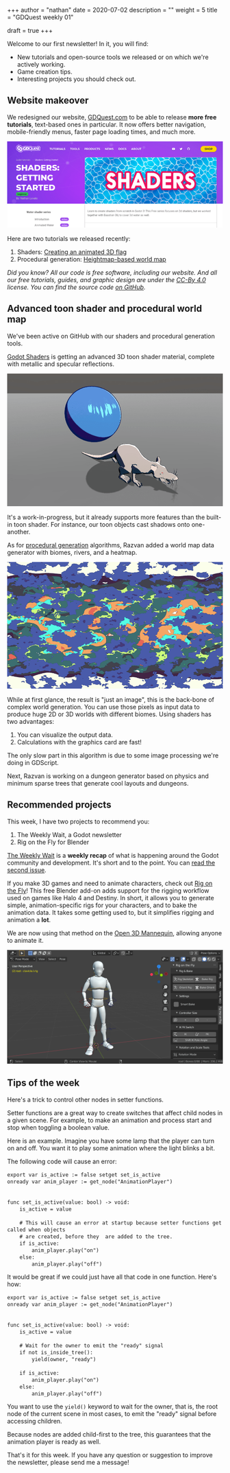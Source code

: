 +++
author = "nathan"
date = 2020-07-02
description = ""
weight = 5
title = "GDQuest weekly 01"

draft = true
+++

Welcome to our first newsletter! In it, you will find:

- New tutorials and open-source tools we released or on which we're actively working.
- Game creation tips.
- Interesting projects you should check out.

## Website makeover

We redesigned our website, [GDQuest.com](https://www.gdquest.com/) to be able to release **more free tutorials**, text-based ones in particular. It now offers better navigation, mobile-friendly menus, faster page loading times, and much more.

![Screenshot of the shader tutorial page](website-new-look.png)

Here are two tutorials we released recently:

1. Shaders: [Creating an animated 3D flag](https://www.gdquest.com/tutorial/godot/shaders/flag-shader-3d/)
2. Procedural generation: [Heightmap-based world map](https://www.gdquest.com/tutorial/godot/pcg/world-map/)

_Did you know? All our code is free software, including our website. And all our free tutorials, guides, and graphic design are under the [CC-By 4.0](https://creativecommons.org/licenses/by/4.0/) license. You can find the source code [on GitHub](https://github.com/GDQuest/website/)._

## Advanced toon shader and procedural world map

We've been active on GitHub with our shaders and procedural generation tools.

[Godot Shaders](https://github.com/GDQuest/godot-shaders) is getting an advanced 3D toon shader material, complete with metallic and specular reflections.

![Advanced toon shader screenshot](advanced-toon-shader.png)

It's a work-in-progress, but it already supports more features than the built-in toon shader. For instance, our toon objects cast shadows onto one-another.

As for [procedural generation](https://github.com/GDQuest/godot-procedural-generation) algorithms, Razvan added a world map data generator with biomes, rivers, and a heatmap.

![Procedural world map screenshot](world-map-generator.png)

While at first glance, the result is "just an image", this is the back-bone of complex world generation. You can use those pixels as input data to produce huge 2D or 3D worlds with different biomes. Using shaders has two advantages:

1. You can visualize the output data.
2. Calculations with the graphics card are fast!

The only slow part in this algorithm is due to some image processing we're doing in GDScript.

Next, Razvan is working on a dungeon generator based on physics and minimum sparse trees that generate cool layouts and dungeons.

## Recommended projects

This week, I have two projects to recommend you: 

1. The Weekly Wait, a Godot newsletter
2. Rig on the Fly for Blender

[The Weekly Wait](https://weeklywait.substack.com/) is a **weekly recap** of what is happening around the Godot community and development. It's short and to the point. You can [read the second issue](https://weeklywait.substack.com/p/the-weekly-wait-2).

If you make 3D games and need to animate characters, check out [Rig on the Fly](https://gitlab.com/dypsloom/rigonthefly/)! This free Blender add-on adds support for the rigging workflow used on games like Halo 4 and Destiny. In short, it allows you to generate simple, animation-specific rigs for your characters, and to bake the animation data. It takes some getting used to, but it simplifies rigging and animation a **lot**.

We are now using that method on the [Open 3D Mannequin](https://github.com/GDQuest/godot-3d-mannequin), allowing anyone to animate it.

![Mannequiny rigged with rig on the fly in blender](mannequiny-rig-on-the-fly.png)

## Tips of the week

Here's a trick to control other nodes in setter functions.

Setter functions are a great way to create switches that affect child nodes in a given scene. For example, to make an animation and process start and stop when toggling a boolean value.

Here is an example. Imagine you have some lamp that the player can turn on and off. You want it to play some animation where the light blinks a bit.

The following code will cause an error:

```gdscript
export var is_active := false setget set_is_active
onready var anim_player := get_node("AnimationPlayer")


func set_is_active(value: bool) -> void:
    is_active = value

    # This will cause an error at startup because setter functions get called when objects
    # are created, before they  are added to the tree.
    if is_active:
        anim_player.play("on")
    else:
        anim_player.play("off")
```

It would be great if we could just have all that code in one function. Here's how:

```gdscript
export var is_active := false setget set_is_active
onready var anim_player := get_node("AnimationPlayer")


func set_is_active(value: bool) -> void:
    is_active = value

    # Wait for the owner to emit the "ready" signal
    if not is_inside_tree():
        yield(owner, "ready")

    if is_active:
        anim_player.play("on")
    else:
        anim_player.play("off")
```

You want to use the `yield()` keyword to wait for the owner, that is, the root node of the current scene in most cases, to emit the "ready" signal before accessing children.

Because nodes are added child-first to the tree, this guarantees that the animation player is ready as well.

That's it for this week. If you have any question or suggestion to improve the newsletter, please send me a message!
